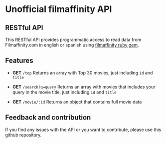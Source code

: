 # Unofficial filmaffinity API

## RESTful API
This RESTful API provides programmatic access to read data from Filmaffinity.com in english or spanish using [filmaffinity ruby gem](https://rubygems.org/gems/filmaffinity).

## Features
 - **GET** ```/top```
 Returns an array with Top 30 movies, just including ```id``` and ```title```

 - **GET** ```/search?q=query```
 Returns an array with movies that includes your query in the movie title, just including ```id``` and ```title```

 - **GET** ```/movie/:id```
 Returns an object that contains full movie data

## Feedback and contribution
If you find any issues with the API or you want to contribute, please use this github repository.
